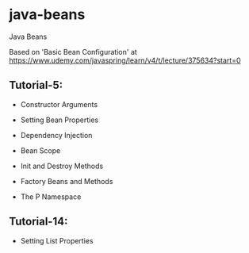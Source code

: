 # java-beans
Java Beans

Based on 'Basic Bean Configuration' at https://www.udemy.com/javaspring/learn/v4/t/lecture/375634?start=0

## Tutorial-5: 

- Constructor Arguments

- Setting Bean Properties

- Dependency Injection

- Bean Scope

- Init and Destroy Methods

- Factory Beans and Methods

- The P Namespace

## Tutorial-14:

- Setting List Properties

